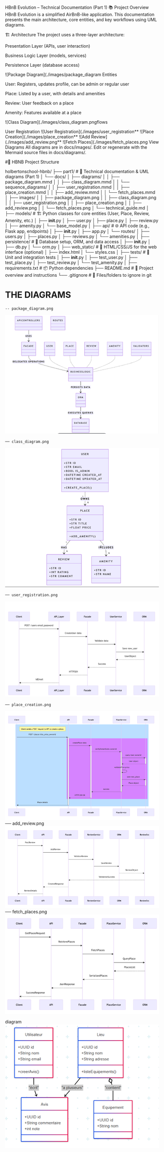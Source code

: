 HBnB Evolution – Technical Documentation (Part 1)
📚 Project Overview
HBnB Evolution is a simplified AirBnB-like application.
This documentation presents the main architecture, core entities, and key workflows using UML diagrams.

🏗️ Architecture
The project uses a three-layer architecture:

Presentation Layer (APIs, user interaction)

Business Logic Layer (models, services)

Persistence Layer (database access)

![Package Diagram](./images/package_diagram Entities

User: Registers, updates profile, can be admin or regular user

Place: Listed by a user, with details and amenities

Review: User feedback on a place

Amenity: Features available at a place

![Class Diagram](./images/class_diagram.pngflows

User Registration
![User Registration](./images/user_registration**
![Place Creation](./images/place_creation**
![Add Review](./images/add_review.png**
![Fetch Places](./images/fetch_places.png View Diagrams
All diagrams are in docs/images/.
Edit or regenerate with the Mermaid source files in docs/diagrams/.



 #📁 HBNB  Project Structure

holbertonschool-hbnb/
├── part1/                        # 📖 Technical documentation & UML diagrams (Part 1)
│   └── docs/
│       ├── diagrams/
│       │   ├── package_diagram.mmd
│       │   ├── class_diagram.mmd
│       │   └── sequence_diagrams/
│       │       ├── user_registration.mmd
│       │       ├── place_creation.mmd
│       │       ├── add_review.mmd
│       │       └── fetch_places.mmd
│       ├── images/
│       │   ├── package_diagram.png
│       │   ├── class_diagram.png
│       │   ├── user_registration.png
│       │   ├── place_creation.png
│       │   ├── add_review.png
│       │   └── fetch_places.png
│       └── technical_guide.md
│
├── models/                       # 🏗️ Python classes for core entities (User, Place, Review, Amenity, etc.)
│   ├── __init__.py
│   ├── user.py
│   ├── place.py
│   ├── review.py
│   ├── amenity.py
│   └── base_model.py
│
├── api/                          # 🌐 API code (e.g., Flask app, endpoints)
│   ├── __init__.py
│   ├── app.py
│   └── routes/
│       ├── users.py
│       ├── places.py
│       ├── reviews.py
│       └── amenities.py
│
├── persistence/                  # 💾 Database setup, ORM, and data access
│   ├── __init__.py
│   ├── db.py
│   └── orm.py
│
├── web_static/                   # 🎨 HTML/CSS/JS for the web interface (optional)
│   ├── index.html
│   └── styles.css
│
├── tests/                        # 🧪 Unit and integration tests
│   ├── __init__.py
│   ├── test_user.py
│   ├── test_place.py
│   ├── test_review.py
│   └── test_amenity.py
│
├── requirements.txt              # 📦 Python dependencies
├── README.md                     # 📝 Project overview and instructions
└── .gitignore                    # 🚫 Files/folders to ignore in git

# THE DIAGRAMS 

    -- package_diagram.png
 ![Alt text](https://github.com/MOUSSA-info/holbertonschool-hbnb/blob/9c3e42e44d08b2343d4ff63bea08c31ac1e94543/package_diagram%20.png)
    
    ── class_diagram.png
![Alt text](https://github.com/MOUSSA-info/holbertonschool-hbnb/blob/024020f0aeb23c88b5fb4789b2813ca1be67a28b/class%20diagram.png)

    ── user_registration.png
![Alt text](https://github.com/MOUSSA-info/holbertonschool-hbnb/blob/6ad5b984f1d5ee247360894f4efd27f764aefae4/%3Auser_registration.png)

    ── place_creation.png
![Alt text](https://github.com/MOUSSA-info/holbertonschool-hbnb/blob/ea887054ed7fcbd2c159862f32fcc47fa9af2440/place%20cration.png)
    ── add_review.png
![Alt text](https://github.com/MOUSSA-info/holbertonschool-hbnb/blob/f21305148fe2d05d8900d0e30569b38e81e4859c/review.png)
    ── fetch_places.png 
![Alt text](https://github.com/MOUSSA-info/holbertonschool-hbnb/blob/4051f2e7607d32468a3830153c1e2dcec80418d4/fetch_places.png)

diagram
![Texte alternatif](https://github.com/MOUSSA-info/holbertonschool-hbnb/blob/ab3d382106cab5da9ab1b42141f6c4f16e3d0355/diagrame.png)
